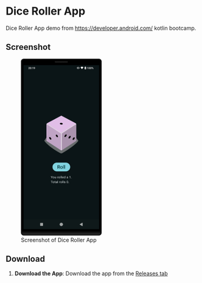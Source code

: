 # Dice Roller App 

Dice Roller App demo from https://developer.android.com/ kotlin bootcamp.

## Screenshot

<figure>
  <img src="Screenshot.png" alt="Screenshot of Dice Roller App" width="50%" />
  <figcaption>Screenshot of Dice Roller App</figcaption>
</figure>

## Download
1. **Download the App**: Download the app from the [Releases tab](https://github.com/SoaresPT/AndroidBasics/releases/tag/DiceRoller)